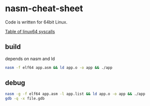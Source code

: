 # nasm-cheat-sheet

Code is written for 64bit Linux.

[Table of linux64 syscalls](https://github.com/torvalds/linux/blob/master/arch/x86/entry/syscalls/syscall_64.tbl)

## build

depends on nasm and ld

```sh
nasm -f elf64 app.asm && ld app.o -o app && ./app
```

## debug

```sh
nasm -g -f elf64 app.asm -l app.list && ld app.o -o app && ./app
gdb -q -x file.gdb
```


